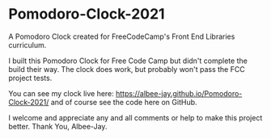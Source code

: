 # Pomodoro-Clock-2021
A Pomodoro Clock created for FreeCodeCamp's Front End Libraries curriculum.

I built this Pomodoro Clock for Free Code Camp but didn't complete the build their way. The clock does work, but probably won't pass the FCC project tests.

You can see my clock live here: https://albee-jay.github.io/Pomodoro-Clock-2021/ and of course see the code here on GitHub.

I welcome and appreciate any and all comments or help to make this project better. Thank You, Albee-Jay.
